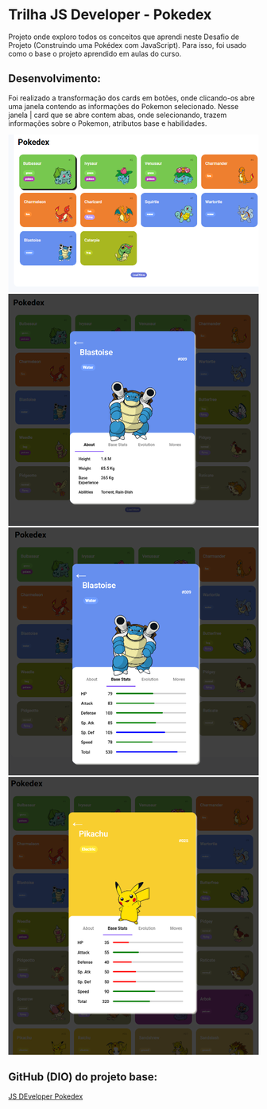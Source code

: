 # Trilha JS Developer - Pokedex

Projeto onde exploro todos os conceitos que aprendi neste Desafio de Projeto (Construindo uma Pokédex com JavaScript). Para isso, foi usado como o base o projeto aprendido em aulas do curso.

## Desenvolvimento:

Foi realizado a transformação dos cards em botões, onde clicando-os abre uma janela contendo as informações do Pokemon selecionado.
Nesse janela | card que se abre contem abas, onde selecionando, trazem informações sobre o Pokemon, atributos base e habilidades.

![Main](./assets/img/screenshots/screenshot_00.png)
![Card Aba About](./assets/img/screenshots/screenshot_01.png)
![Card Aba Base Stats](./assets/img/screenshots/screenshot_02.png)
![Other Pokemon](./assets/img/screenshots/screenshot_03.png)

## GitHub (DIO) do projeto base:

[JS DEveloper Pokedex](https://github.com/digitalinnovationone/js-developer-pokedex)
